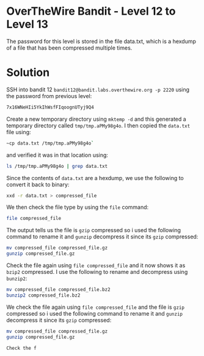 # OverTheWire Bandit - Level 12 to Level 13
The password for this level is stored in the file data.txt, which is a hexdump of a file that has been compressed multiple times.
# Solution
SSH into bandit 12 `bandit12@bandit.labs.overthewire.org -p 2220` using the password from previous level:
```bash
7x16WNeHIi5YkIhWsfFIqoognUTyj9Q4
```
Create a new temporary directory using `mktemp -d` and this generated a temporary directory called `tmp/tmp.aPMy98g4o`. I then copied the `data.txt` file using:

```bash
~cp data.txt /tmp/tmp.aPMy98g4o`
````
and verified it was in that location using:
```bash
ls /tmp/tmp.aPMy98g4o | grep data.txt
````
Since the contents of `data.txt` are a hexdump, we use the following to convert it back to binary:
```bash
xxd -r data.txt > compressed_file
````
We then check the file type by using the `file` command:

```bash
file compressed_file
````
The output tells us the file is `gzip` compressed so i used the following command to rename it and `gunzip` decompress it since its `gzip` compressed:
```bash
mv compressed_file compressed_file.gz
gunzip compressed_file.gz
````
Check the file again using `file compressed_file` and it now shows it as `bzip2` compressed. I use the following to rename and decompress using `bunzip2`:
```bash
mv compressed_file compressed_file.bz2
bunzip2 compressed_file.bz2
````
We check the file again using `file compressed_file` and the file is `gzip` compressed so i used the following command to rename it and `gunzip` decompress it since its `gzip` compressed:
```bash
mv compressed_file compressed_file.gz
gunzip compressed_file.gz

Check the f
